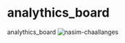# analythics_board
analythics_board
<img src="https://i.ibb.co/gFDxDLx/nasim-chaallanges.png" alt="nasim-chaallanges" border="0">

